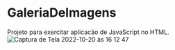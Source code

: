 # GaleriaDeImagens
Projeto para exercitar aplicacão de JavaScript no HTML. 
![Captura de Tela 2022-10-20 às 16 12 47](https://user-images.githubusercontent.com/90359980/197048945-48501eae-0352-448c-a6d5-886d9252bd39.png)
